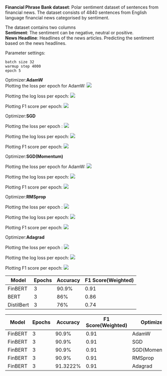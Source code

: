 **Financial Phrase Bank dataset**:
Polar sentiment dataset of sentences from financial news. The dataset consists of 4840 sentences from English language financial news categorised by sentiment. 

The dataset contains two columns <br>
**Sentiment**: The sentiment can be negative, neutral or positive.
<br>
**News Headline**: Headlines of the news articles.
Predicting the sentiment based on the news headlines.

Parameter settings:

    batch size 32
    warmup step 4000
    epoch 5

Optimizer:**AdamW**
<br>
Plotting the loss per epoch for AdamW:
<img src = "optim1_adam/1.loss_f1.png">

Plotting the log loss per epoch:
<img src = "optim1_adam/2.loss_epoch.png">

Plotting F1 score per epoch:
<img src = "optim1_adam/3.loss_log.png">


Optimizer:**SGD**
<br>

Plotting the loss per epoch :
<img src = "optim2_sgd/1.loss_f1.png">

Plotting the log loss per epoch:
<img src = "optim2_sgd/2.loss_epoch.png">

Plotting F1 score per epoch:
<img src = "optim2_sgd/3.loss_log.png">

Optimizer:**SGD(Momentum)**
<br>

Plotting the loss per epoch for AdamW:
<img src = "optim3_sgd_momentum/1.loss_f1.png">

Plotting the log loss per epoch:
<img src = "optim3_sgd_momentum/2.loss_epoch.png">

Plotting F1 score per epoch:
<img src = "optim3_sgd_momentum/3.loss_log.png">

Optimizer:**RMSprop**
<br>

Plotting the loss per epoch :
<img src = "optim4_rms_prop/1.loss_f1.png">

Plotting the log loss per epoch:
<img src = "optim4_rms_prop/2.loss_epoch.png">

Plotting F1 score per epoch:
<img src = "optim4_rms_prop/3.loss_log.png">


Optimizer:**Adagrad**
<br>

Plotting the loss per epoch :
<img src = "optim5_adagrad/1.loss_f1.png">

Plotting the log loss per epoch:
<img src = "optim5_adagrad/2.loss_epoch.png">

Plotting F1 score per epoch:
<img src = "optim5_adagrad/3.loss_log.png">





| Model | Epochs | Accuracy | F1 Score(Weighted) |
| --- | --- | --- | --- |
| FinBERT| 3 | 90.9% | 0.91|
| BERT | 3 | 86% |0.86|
| DistilBert | 3 | 76% |0.74|



| Model | Epochs | Accuracy | F1 Score(Weighted) | Optimizer | Learning Rate $\gamma$| Momentum $\eta$ | Alpha $\alpha$ |
| --- | --- | --- | --- | --- | --- | --- | --- |
| FinBERT| 3 | 90.9% | 0.91 | AdamW | 5e-5 |
| FinBERT| 3 | 90.9% | 0.91 | SGD   | 0.01 | 
| FinBERT| 3 | 90.9% | 0.91 | SGD(Momentum)| 5e-5 | 0.001|
| FinBERT| 3 | 90.9% | 0.91 | RMSprop | 0.01 | 0.01 | 0.99
| FinBERT| 3 | 91.3222% | 0.91 | Adagrad | 5e-5 |




















